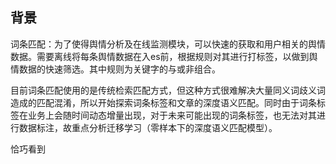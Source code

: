 
## 背景

词条匹配：为了使得舆情分析及在线监测模块，可以快速的获取和用户相关的舆情数据。需要离线将每条舆情数据在入es前，根据规则对其进行打标签，以做到舆情数据的快速筛选。其中规则为关键字的与或非组合。

目前词条匹配使用的是传统检索匹配方式，但这种方式很难解决大量同义词歧义词造成的匹配混淆，所以开始探索词条标签和文章的深度语义匹配。同时由于词条标签在业务上会随时间动态增量出现，对于未来可能出现的词条标签，也无法对其进行数据标注，故重点分析迁移学习（零样本下的深度语义匹配模型）。

 恰巧看到